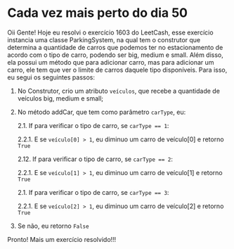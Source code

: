 # Cada vez mais perto do dia 50

Oii Gente! Hoje eu resolvi o exercício 1603 do LeetCash, esse exercício instancia uma classe ParkingSystem, na qual tem o construtor que determina a quantidade de carros que podemos ter no estacionamento de acordo com o tipo de carro, podendo ser big, medium e small. Além disso, ela possui um método que para adicionar carro, mas para adicionar um carro, ele tem que ver o limite de carros daquele tipo disponíveis. Para isso, eu segui os seguintes passos:

1. No Construtor, crio um atributo `veículos`, que recebe a quantidade de veículos big, medium e small;

2. No método addCar, que tem como parâmetro `carType`, eu:

    2.1. If para verificar o tipo de carro, se `carType == 1`:
    
    2.2.1. E se `veículo[0] > 1`, eu diminuo um carro de veículo[0] e retorno `True`

    2.12. If para verificar o tipo de carro, se `carType == 2`:
    
    2.2.1. E se `veículo[1] > 1`, eu diminuo um carro de veículo[1] e retorno `True`

    2.1. If para verificar o tipo de carro, se `carType == 3`:
    
    2.2.1. E se `veículo[2] > 1`, eu diminuo um carro de veículo[2] e retorno `True`

3. Se não, eu retorno `False`

Pronto! Mais um exercício resolvido!!!